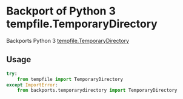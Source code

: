 # Backport of Python 3 tempfile.TemporaryDirectory

Backports Python 3 [tempfile.TemporaryDirectory](https://docs.python.org/3/library/tempfile.html#tempfile.TemporaryDirectory)

## Usage

```python
try:
    from tempfile import TemporaryDirectory
except ImportError:
    from backports.temporarydirectory import TemporaryDirectory
```

